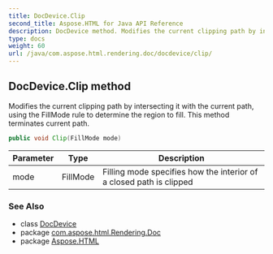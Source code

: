 ```yaml
---
title: DocDevice.Clip
second_title: Aspose.HTML for Java API Reference
description: DocDevice method. Modifies the current clipping path by intersecting it with the current path using the FillMode rule to determine the region to fill. This method terminates current path
type: docs
weight: 60
url: /java/com.aspose.html.rendering.doc/docdevice/clip/
---
```

## DocDevice.Clip method

Modifies the current clipping path by intersecting it with the current path, using the FillMode rule to determine the region to fill. This method terminates current path.

```java
public void Clip(FillMode mode)
```

| Parameter | Type | Description |
| --- | --- | --- |
| mode | FillMode | Filling mode specifies how the interior of a closed path is clipped |

### See Also

* class [DocDevice](../)
* package [com.aspose.html.Rendering.Doc](../../docdevice/)
* package [Aspose.HTML](../../../)
